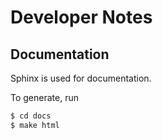 # Developer Notes

## Documentation
Sphinx is used for documentation.

To generate, run
```bash
$ cd docs
$ make html
```